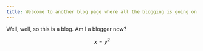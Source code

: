 ```yaml
---
title: Welcome to another blog page where all the blogging is going on
---
```


Well, well, so this is a blog.  Am I a blogger now?

$$ x = y^2 $$
